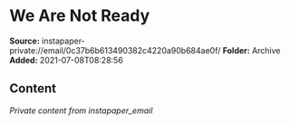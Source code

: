 # We Are Not Ready

**Source:** instapaper-private://email/0c37b6b613490382c4220a90b684ae0f/
**Folder:** Archive
**Added:** 2021-07-08T08:28:56




## Content
*Private content from instapaper_email*
